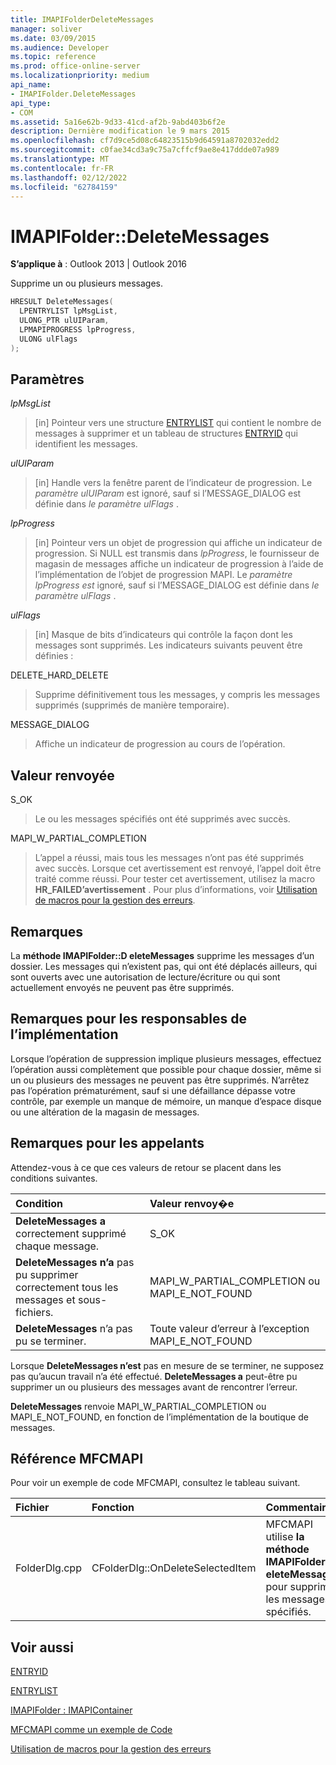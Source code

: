 ```yaml
---
title: IMAPIFolderDeleteMessages
manager: soliver
ms.date: 03/09/2015
ms.audience: Developer
ms.topic: reference
ms.prod: office-online-server
ms.localizationpriority: medium
api_name:
- IMAPIFolder.DeleteMessages
api_type:
- COM
ms.assetid: 5a16e62b-9d33-41cd-af2b-9abd403b6f2e
description: Dernière modification le 9 mars 2015
ms.openlocfilehash: cf7d9ce5d08c64823515b9d64591a8702032edd2
ms.sourcegitcommit: c0fae34cd3a9c75a7cffcf9ae8e417ddde07a989
ms.translationtype: MT
ms.contentlocale: fr-FR
ms.lasthandoff: 02/12/2022
ms.locfileid: "62784159"
---
```

# <a name="imapifolderdeletemessages"></a>IMAPIFolder::DeleteMessages

  
  
**S’applique à** : Outlook 2013 | Outlook 2016 
  
Supprime un ou plusieurs messages.
  
```cpp
HRESULT DeleteMessages(
  LPENTRYLIST lpMsgList,
  ULONG_PTR ulUIParam,
  LPMAPIPROGRESS lpProgress,
  ULONG ulFlags
);
```

## <a name="parameters"></a>Paramètres

 _lpMsgList_
  
> [in] Pointeur vers une structure [ENTRYLIST](entrylist.md) qui contient le nombre de messages à supprimer et un tableau de structures [ENTRYID](entryid.md) qui identifient les messages. 
    
 _ulUIParam_
  
> [in] Handle vers la fenêtre parent de l’indicateur de progression. Le  _paramètre ulUIParam_ est ignoré, sauf si l’MESSAGE_DIALOG est définie dans _le paramètre ulFlags_ . 
    
 _lpProgress_
  
> [in] Pointeur vers un objet de progression qui affiche un indicateur de progression. Si NULL est transmis dans  _lpProgress_, le fournisseur de magasin de messages affiche un indicateur de progression à l’aide de l’implémentation de l’objet de progression MAPI. Le  _paramètre lpProgress est_ ignoré, sauf si l’MESSAGE_DIALOG est définie dans _le paramètre ulFlags_ . 
    
 _ulFlags_
  
> [in] Masque de bits d’indicateurs qui contrôle la façon dont les messages sont supprimés. Les indicateurs suivants peuvent être définies :
    
DELETE_HARD_DELETE
  
> Supprime définitivement tous les messages, y compris les messages supprimés (supprimés de manière temporaire).
    
MESSAGE_DIALOG 
  
> Affiche un indicateur de progression au cours de l’opération.
    
## <a name="return-value"></a>Valeur renvoyée

S_OK 
  
> Le ou les messages spécifiés ont été supprimés avec succès.
    
MAPI_W_PARTIAL_COMPLETION 
  
> L’appel a réussi, mais tous les messages n’ont pas été supprimés avec succès. Lorsque cet avertissement est renvoyé, l’appel doit être traité comme réussi. Pour tester cet avertissement, utilisez la macro **HR_FAILED’avertissement** . Pour plus d’informations, voir [Utilisation de macros pour la gestion des erreurs](using-macros-for-error-handling.md).
    
## <a name="remarks"></a>Remarques

La **méthode IMAPIFolder::D eleteMessages** supprime les messages d’un dossier. Les messages qui n’existent pas, qui ont été déplacés ailleurs, qui sont ouverts avec une autorisation de lecture/écriture ou qui sont actuellement envoyés ne peuvent pas être supprimés. 
  
## <a name="notes-to-implementers"></a>Remarques pour les responsables de l’implémentation

Lorsque l’opération de suppression implique plusieurs messages, effectuez l’opération aussi complètement que possible pour chaque dossier, même si un ou plusieurs des messages ne peuvent pas être supprimés. N’arrêtez pas l’opération prématurément, sauf si une défaillance dépasse votre contrôle, par exemple un manque de mémoire, un manque d’espace disque ou une altération de la magasin de messages.
  
## <a name="notes-to-callers"></a>Remarques pour les appelants

Attendez-vous à ce que ces valeurs de retour se placent dans les conditions suivantes.
  
|**Condition**|**Valeur renvoy�e**|
|:-----|:-----|
|**DeleteMessages a** correctement supprimé chaque message. |S_OK  <br/> |
|**DeleteMessages n’a** pas pu supprimer correctement tous les messages et sous-fichiers. |MAPI_W_PARTIAL_COMPLETION ou MAPI_E_NOT_FOUND  <br/> |
|**DeleteMessages** n’a pas pu se terminer. |Toute valeur d’erreur à l’exception MAPI_E_NOT_FOUND  <br/> |
   
Lorsque **DeleteMessages n’est** pas en mesure de se terminer, ne supposez pas qu’aucun travail n’a été effectué. **DeleteMessages a** peut-être pu supprimer un ou plusieurs des messages avant de rencontrer l’erreur. 
  
 **DeleteMessages** renvoie MAPI_W_PARTIAL_COMPLETION ou MAPI_E_NOT_FOUND, en fonction de l’implémentation de la boutique de messages. 
  
## <a name="mfcmapi-reference"></a>Référence MFCMAPI

Pour voir un exemple de code MFCMAPI, consultez le tableau suivant.
  
|**Fichier**|**Fonction**|**Commentaire**|
|:-----|:-----|:-----|
|FolderDlg.cpp  <br/> |CFolderDlg::OnDeleteSelectedItem  <br/> |MFCMAPI utilise **la méthode IMAPIFolder::D eleteMessages** pour supprimer les messages spécifiés. |
   
## <a name="see-also"></a>Voir aussi



[ENTRYID](entryid.md)
  
[ENTRYLIST](entrylist.md)
  
[IMAPIFolder : IMAPIContainer](imapifolderimapicontainer.md)


[MFCMAPI comme un exemple de Code](mfcmapi-as-a-code-sample.md)
  
[Utilisation de macros pour la gestion des erreurs](using-macros-for-error-handling.md)

